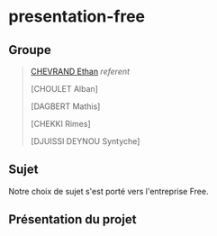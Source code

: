 # presentation-free

## Groupe

> [CHEVRAND Ethan](ethan.chevrand@edu.univ-fcomte.fr) *referent*
>
> [CHOULET Alban]
>
> [DAGBERT Mathis]
>
> [CHEKKI Rimes]
>
> [DJUISSI DEYNOU Syntyche]

## Sujet

Notre choix de sujet s'est porté vers l'entreprise Free.

## Présentation du projet


